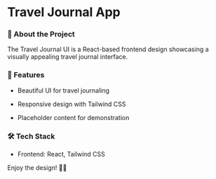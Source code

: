 # Travel Journal App

### 📌 About the Project

The Travel Journal UI is a React-based frontend design showcasing a visually appealing travel journal interface.

### 🚀 Features

- Beautiful UI for travel journaling

- Responsive design with Tailwind CSS

- Placeholder content for demonstration

### 🛠 Tech Stack

- Frontend: React, Tailwind CSS

Enjoy the design! 🎨✨
